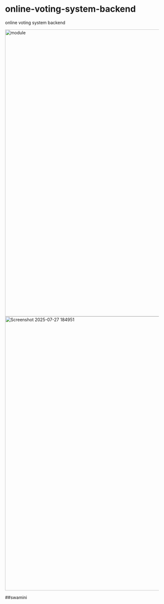 # online-voting-system-backend
online voting system backend


<img width="1296" height="938" alt="module" src="https://github.com/user-attachments/assets/846a8f28-8375-489e-b660-3ffc2ee4a665" />
<img width="1122" height="896" alt="Screenshot 2025-07-27 184951" src="https://github.com/user-attachments/assets/d25e016a-5da6-4f70-a155-c47d8bf37018" />

##swamini
